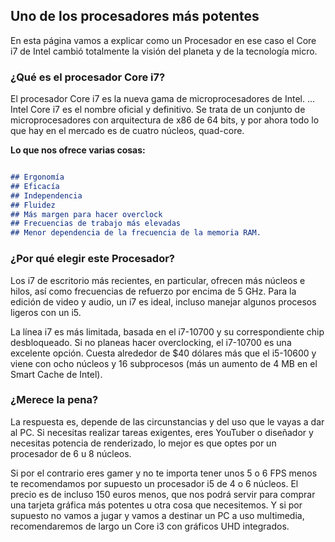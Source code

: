 ## Uno de los procesadores más potentes

[](https://www.google.com/url?sa=i&url=https%3A%2F%2Fwww.amazon.com%2FIntel-i7-10700K-Processor-Unlocked-BX8070110700K%2Fdp%2FB086ML4XSB&psig=AOvVaw2cHEtMxtvivrgyxsCtUxfu&ust=1611177348785000&source=images&cd=vfe&ved=0CAIQjRxqFwoTCMiavL71qO4CFQAAAAAdAAAAABAG)

En esta página vamos a explicar como un Procesador en ese caso el Core i7 de Intel cambió totalmente la visión del planeta y de la tecnología micro.


### ¿Qué es el procesador Core i7?

El procesador Core i7 es la nueva gama de microprocesadores de Intel. ... Intel Core i7 es el nombre oficial y definitivo. Se trata de un conjunto de microprocesadores con arquitectura de x86 de 64 bits, y por ahora todo lo que hay en el mercado es de cuatro núcleos, quad-core.

**Lo que nos ofrece varias cosas:**

```markdown

## Ergonomía
## Eficacía
## Independencia
## Fluidez
## Más margen para hacer overclock
## Frecuencias de trabajo más elevadas
## Menor dependencia de la frecuencia de la memoria RAM.

```

### ¿Por qué elegir este Procesador?
Los i7 de escritorio más recientes, en particular, ofrecen más núcleos e hilos, así como frecuencias de refuerzo por encima de 5 GHz. Para la edición de video y audio, un i7 es ideal, incluso manejar algunos procesos ligeros con un i5.

La línea i7 es más limitada, basada en el i7-10700 y su correspondiente chip desbloqueado. Si no planeas hacer overclocking, el i7-10700 es una excelente opción. Cuesta alrededor de $40 dólares más que el i5-10600 y viene con ocho núcleos y 16 subprocesos (más un aumento de 4 MB en el Smart Cache de Intel).

### ¿Merece la pena?

La respuesta es, depende de las circunstancias y del uso que le vayas a dar al PC. Si necesitas realizar tareas exigentes, eres YouTuber o diseñador y necesitas potencia de renderizado, lo mejor es que optes por un procesador de 6 u 8 núcleos.


Si por el contrario eres gamer y no te importa tener unos 5 o 6 FPS menos te recomendamos por supuesto un procesador i5 de 4 o 6 núcleos. El precio es de incluso 150 euros menos, que nos podrá servir para comprar una tarjeta gráfica más potentes u otra cosa que necesitemos. Y si por supuesto no vamos a jugar y vamos a destinar un PC a uso multimedia, recomendaremos de largo un Core i3 con gráficos UHD integrados.
